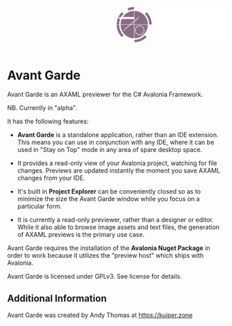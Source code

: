 <p style="text-align:right;margin-bottom:4em;">
    <img src="Banner.png" style="width:50%;max-width:1200px;"/>
</p>

# Avant Garde #
Avant Garde is an AXAML previewer for the C# Avalonia Framework.

NB. Currently in "alpha".

It has the following features:

* **Avant Garde** is a standalone application, rather than an IDE extension. This means you can use in conjunction with
any IDE, where it can be used in "Stay on Top" mode in any area of spare desktop space.

* It provides a read-only view of your Avalonia project, watching for file changes. Previews are updated instantly the
moment you save AXAML changes from your IDE.

* It's built in **Project Explorer** can be conveniently closed so as to minimize the size the Avant Garde
window while you focus on a particular form.

* It is currently a read-only previewer, rather than a designer or editor. While it also able to browse image assets
and text files, the generation of AXAML previews is the primary use case.

Avant Garde requires the installation of the **Avalonia Nuget Package** in order to work because it utilizes the
"preview host" which ships with Avalonia.

Avant Garde is licensed under GPLv3. See license for details.


## Additional Information ##
Avant Garde was created by Andy Thomas at https://kuiper.zone

